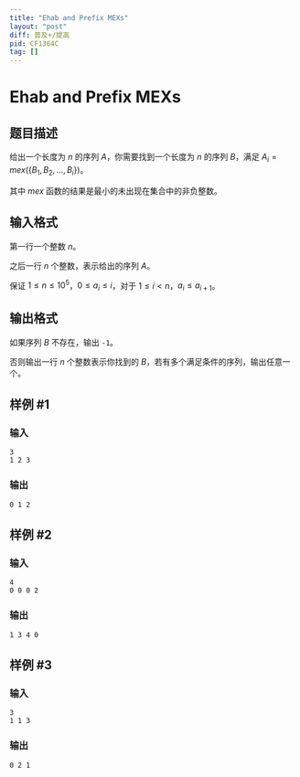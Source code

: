 ```yaml
---
title: "Ehab and Prefix MEXs"
layout: "post"
diff: 普及+/提高
pid: CF1364C
tag: []
---
```


# Ehab and Prefix MEXs

## 题目描述

给出一个长度为 $n$ 的序列 $A$，你需要找到一个长度为 $n$ 的序列 $B$，满足 $A_i=mex(\{B_1,B_2,\dots,B_i\})$。

其中 $mex$ 函数的结果是最小的未出现在集合中的非负整数。

## 输入格式

第一行一个整数 $n$。

之后一行 $n$ 个整数，表示给出的序列 $A$。

保证 $1\le n\le10^5$，$0\le a_i\le i$，对于 $1\le i<n$，$a_i\le a_{i+1}$。

## 输出格式

如果序列 $B$ 不存在，输出 `-1`。

否则输出一行 $n$ 个整数表示你找到的 $B$，若有多个满足条件的序列，输出任意一个。

## 样例 #1

### 输入

```
3
1 2 3
```

### 输出

```
0 1 2
```

## 样例 #2

### 输入

```
4
0 0 0 2
```

### 输出

```
1 3 4 0
```

## 样例 #3

### 输入

```
3
1 1 3
```

### 输出

```
0 2 1
```

